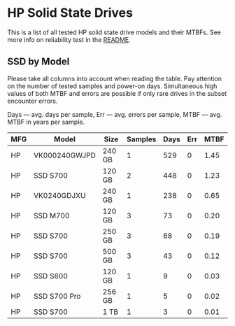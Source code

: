 HP Solid State Drives
=====================

This is a list of all tested HP solid state drive models and their MTBFs. See
more info on reliability test in the [README](https://github.com/linuxhw/SMART).

SSD by Model
------------

Please take all columns into account when reading the table. Pay attention on the
number of tested samples and power-on days. Simultaneous high values of both MTBF
and errors are possible if only rare drives in the subset encounter errors.

Days   — avg. days per sample,
Err    — avg. errors per sample,
MTBF   — avg. MTBF in years per sample.

| MFG       | Model              | Size   | Samples | Days  | Err   | MTBF   |
|-----------|--------------------|--------|---------|-------|-------|--------|
| HP        | VK000240GWJPD      | 240 GB | 1       | 529   | 0     | 1.45   |
| HP        | SSD S700           | 120 GB | 2       | 448   | 0     | 1.23   |
| HP        | VK0240GDJXU        | 240 GB | 1       | 238   | 0     | 0.65   |
| HP        | SSD M700           | 120 GB | 3       | 73    | 0     | 0.20   |
| HP        | SSD S700           | 250 GB | 3       | 68    | 0     | 0.19   |
| HP        | SSD S700           | 500 GB | 3       | 43    | 0     | 0.12   |
| HP        | SSD S600           | 120 GB | 1       | 9     | 0     | 0.03   |
| HP        | SSD S700 Pro       | 256 GB | 1       | 5     | 0     | 0.02   |
| HP        | SSD S700           | 1 TB   | 1       | 3     | 0     | 0.01   |
